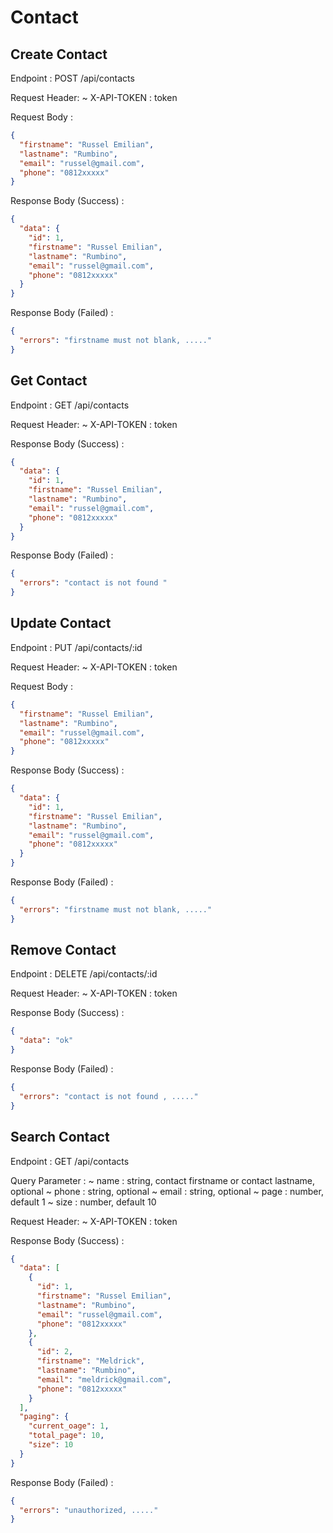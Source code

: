 # Contact

## Create Contact

Endpoint : POST /api/contacts

Request Header:
~ X-API-TOKEN : token

Request Body :

```json
{
  "firstname": "Russel Emilian",
  "lastname": "Rumbino",
  "email": "russel@gmail.com",
  "phone": "0812xxxxx"
}
```

Response Body (Success) :

```json
{
  "data": {
    "id": 1,
    "firstname": "Russel Emilian",
    "lastname": "Rumbino",
    "email": "russel@gmail.com",
    "phone": "0812xxxxx"
  }
}
```

Response Body (Failed) :

```json
{
  "errors": "firstname must not blank, ....."
}
```

## Get Contact

Endpoint : GET /api/contacts

Request Header:
~ X-API-TOKEN : token

Response Body (Success) :

```json
{
  "data": {
    "id": 1,
    "firstname": "Russel Emilian",
    "lastname": "Rumbino",
    "email": "russel@gmail.com",
    "phone": "0812xxxxx"
  }
}
```

Response Body (Failed) :

```json
{
  "errors": "contact is not found "
}
```

## Update Contact

Endpoint : PUT /api/contacts/:id

Request Header:
~ X-API-TOKEN : token

Request Body :

```json
{
  "firstname": "Russel Emilian",
  "lastname": "Rumbino",
  "email": "russel@gmail.com",
  "phone": "0812xxxxx"
}
```

Response Body (Success) :

```json
{
  "data": {
    "id": 1,
    "firstname": "Russel Emilian",
    "lastname": "Rumbino",
    "email": "russel@gmail.com",
    "phone": "0812xxxxx"
  }
}
```

Response Body (Failed) :

```json
{
  "errors": "firstname must not blank, ....."
}
```

## Remove Contact

Endpoint : DELETE /api/contacts/:id

Request Header:
~ X-API-TOKEN : token

Response Body (Success) :

```json
{
  "data": "ok"
}
```

Response Body (Failed) :

```json
{
  "errors": "contact is not found , ....."
}
```

## Search Contact

Endpoint : GET /api/contacts

Query Parameter :
~ name : string, contact firstname or contact lastname, optional
~ phone : string, optional
~ email : string, optional
~ page : number, default 1
~ size : number, default 10

Request Header:
~ X-API-TOKEN : token

Response Body (Success) :

```json
{
  "data": [
    {
      "id": 1,
      "firstname": "Russel Emilian",
      "lastname": "Rumbino",
      "email": "russel@gmail.com",
      "phone": "0812xxxxx"
    },
    {
      "id": 2,
      "firstname": "Meldrick",
      "lastname": "Rumbino",
      "email": "meldrick@gmail.com",
      "phone": "0812xxxxx"
    }
  ],
  "paging": {
    "current_oage": 1,
    "total_page": 10,
    "size": 10
  }
}
```

Response Body (Failed) :

```json
{
  "errors": "unauthorized, ....."
}
```
